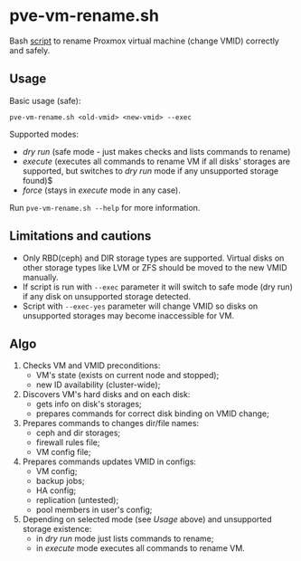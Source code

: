 # pve-vm-rename.sh

Bash [script](pve-vm-rename.sh) to rename Proxmox virtual machine (change VMID) correctly and safely.

## Usage

Basic usage (safe):

```shell
pve-vm-rename.sh <old-vmid> <new-vmid> --exec
```

Supported modes:

- _dry run_ (safe mode - just makes checks and lists commands to rename)
- _execute_ (executes all commands to rename VM if all disks' storages are supported, but switches to _dry run_ mode if any unsupported storage found)$
- _force_ (stays in _execute_ mode in any case).

Run `pve-vm-rename.sh --help` for more information.

## Limitations and cautions

- Only RBD(ceph) and DIR storage types are supported. Virtual disks on other storage types like LVM or ZFS should be moved to the new VMID manually.
- If script is run with `--exec` parameter it will switch to safe mode (dry run) if any disk on unsupported storage detected.
- Script with `--exec-yes` parameter will change VMID so disks on unsupported storages may become inaccessible for VM.

## Algo

1. Checks VM and VMID preconditions:
    - VM's state (exists on current node and stopped);
    - new ID availability (cluster-wide);
1. Discovers VM's hard disks and on each disk:
    - gets info on disk's storages;
    - prepares commands for correct disk binding on VMID change;
1. Prepares commands to changes dir/file names: 
    - ceph and dir storages;
    - firewall rules file;
    - VM config file;
1. Prepares commands updates VMID in configs:
    - VM config;
    - backup jobs;
    - HA config;
    - replication (untested);
    - pool members in user's config;
1. Depending on selected mode (see _Usage_ above) and unsupported storage existence:
    - in _dry run_ mode just lists commands to rename;
    - in _execute_ mode executes all commands to rename VM.
